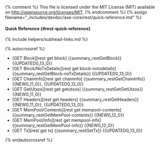 {% comment %}
This file is licensed under the MIT License (MIT) available on
http://opensource.org/licenses/MIT.
{% endcomment %}
{% assign filename="_includes/devdoc/axe-core/rest/quick-reference.md" %}

#### Quick Reference {#rest-quick-reference}
{% include helpers/subhead-links.md %}
<!-- __ -->
{% autocrossref %}

* [GET Block][rest get block] {{summary_restGetBlock}} {{UPDATED0_13_0}}
* [GET Block/NoTxDetails][rest get block-notxdetails] {{summary_restGetBlock-noTxDetails}} {{UPDATED0_13_0}}
* [GET ChainInfo][rest get chaininfo] {{summary_restGetChainInfo}} {{NEW0_11_0}}, {{UPDATED0_12_0}}
* [GET GetUtxos][rest get getutxos] {{summary_restGetGetUtxos}} {{NEW0_11_0}}
* [GET Headers][rest get headers] {{summary_restGetHeaders}} {{NEW0_11_0}}, {{UPDATED0_13_0}}
* [GET MemPool/Contents][rest get mempool-contents] {{summary_restGetMemPool-contents}} {{NEW0_12_0}}
* [GET MemPool/Info][rest get mempool-info] {{summary_restGetMemPool-info}} {{NEW0_12_0}}
* [GET Tx][rest get tx] {{summary_restGetTx}} {{UPDATED0_13_0}}

{% endautocrossref %}
